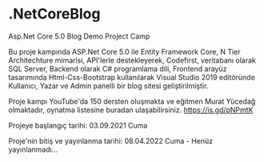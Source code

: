 # .NetCoreBlog
Asp.Net Core 5.0 Blog Demo Project Camp

Bu proje kampında ASP.Net Core 5.0 ile Entity Framework Core, N Tier Architechture mimarisi, API'lerle destekleyerek, Codefirst, veritabanı olarak SQL Server, Backend olarak C# programlama dili, Frontend arayüz tasarımında Html-Css-Bootstrap kullanılarak Visual Studio 2019 editöründe Kullanıcı, Yazar ve Admin panelli bir blog sitesi geliştirilmiştir.

Proje kampı YouTube'da 150 dersten oluşmakta ve eğitmen Murat Yücedağ olmaktadır, oynatma listesine buradan ulaşabilirsiniz. 
https://is.gd/pNPmtK






Projeye başlangıç tarihi: 03.09.2021 Cuma

Proje'nin bitiş ve yayınlanma tarihi: 08.04.2022 Cuma - Henüz yayınlanmadı...
